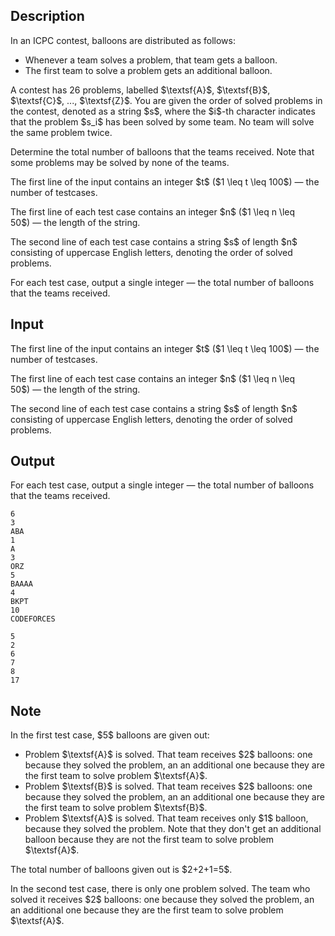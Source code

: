 ## Description

<div><p>In an ICPC contest, balloons are distributed as follows: </p><ul> <li> Whenever a team solves a problem, that team gets a balloon. </li><li> The first team to solve a problem gets an additional balloon. </li></ul> A contest has 26 problems, labelled $\textsf{A}$, $\textsf{B}$, $\textsf{C}$, ..., $\textsf{Z}$. You are given the order of solved problems in the contest, denoted as a string $s$, where the $i$-th character indicates that the problem $s_i$ has been solved by some team. No team will solve the same problem twice.<p>Determine the total number of balloons that the teams received. Note that some problems may be solved by none of the teams.</p></div><div class="input-specification"><p>The first line of the input contains an integer $t$ ($1 \leq t \leq 100$)&nbsp;— the number of testcases.</p><p>The first line of each test case contains an integer $n$ ($1 \leq n \leq 50$)&nbsp;— the length of the string.</p><p>The second line of each test case contains a string $s$ of length $n$ consisting of uppercase English letters, denoting the order of solved problems.</p></div><div class="output-specification"><p>For each test case, output a single integer&nbsp;— the total number of balloons that the teams received.</p></div>

## Input

<p>The first line of the input contains an integer $t$ ($1 \leq t \leq 100$)&nbsp;— the number of testcases.</p><p>The first line of each test case contains an integer $n$ ($1 \leq n \leq 50$)&nbsp;— the length of the string.</p><p>The second line of each test case contains a string $s$ of length $n$ consisting of uppercase English letters, denoting the order of solved problems.</p>

## Output

<p>For each test case, output a single integer&nbsp;— the total number of balloons that the teams received.</p>





```input1|2,3,6,7,10,11
6
3
ABA
1
A
3
ORZ
5
BAAAA
4
BKPT
10
CODEFORCES
```




```output1
5
2
6
7
8
17
```



## Note

<p>In the first test case, $5$ balloons are given out: </p><ul> <li> Problem $\textsf{A}$ is solved. That team receives $2$ balloons: one because they solved the problem, an an additional one because they are the first team to solve problem $\textsf{A}$. </li><li> Problem $\textsf{B}$ is solved. That team receives $2$ balloons: one because they solved the problem, an an additional one because they are the first team to solve problem $\textsf{B}$. </li><li> Problem $\textsf{A}$ is solved. That team receives only $1$ balloon, because they solved the problem. Note that they don't get an additional balloon because they are <span class="tex-font-style-bf">not</span> the first team to solve problem $\textsf{A}$. </li></ul> The total number of balloons given out is $2+2+1=5$.<p>In the second test case, there is only one problem solved. The team who solved it receives $2$ balloons: one because they solved the problem, an an additional one because they are the first team to solve problem $\textsf{A}$.</p>
